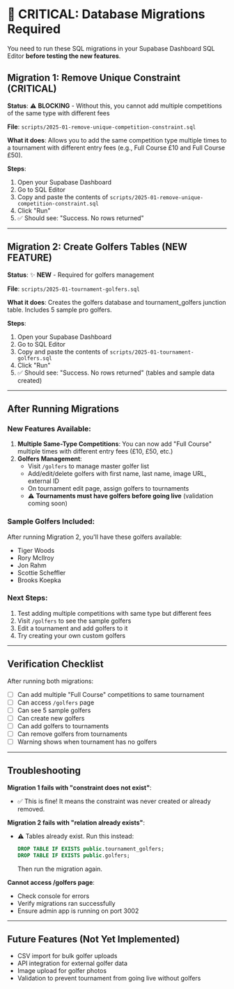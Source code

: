 # 🚨 CRITICAL: Database Migrations Required

You need to run these SQL migrations in your Supabase Dashboard SQL Editor **before testing the new features**.

## Migration 1: Remove Unique Constraint (CRITICAL)
**Status**: ⚠️ **BLOCKING** - Without this, you cannot add multiple competitions of the same type with different fees

**File**: `scripts/2025-01-remove-unique-competition-constraint.sql`

**What it does**: Allows you to add the same competition type multiple times to a tournament with different entry fees (e.g., Full Course £10 and Full Course £50).

**Steps**:
1. Open your Supabase Dashboard
2. Go to SQL Editor
3. Copy and paste the contents of `scripts/2025-01-remove-unique-competition-constraint.sql`
4. Click "Run"
5. ✅ Should see: "Success. No rows returned"

---

## Migration 2: Create Golfers Tables (NEW FEATURE)
**Status**: ✨ **NEW** - Required for golfers management

**File**: `scripts/2025-01-tournament-golfers.sql`

**What it does**: Creates the golfers database and tournament_golfers junction table. Includes 5 sample pro golfers.

**Steps**:
1. Open your Supabase Dashboard
2. Go to SQL Editor
3. Copy and paste the contents of `scripts/2025-01-tournament-golfers.sql`
4. Click "Run"
5. ✅ Should see: "Success. No rows returned" (tables and sample data created)

---

## After Running Migrations

### New Features Available:
1. **Multiple Same-Type Competitions**: You can now add "Full Course" multiple times with different entry fees (£10, £50, etc.)
2. **Golfers Management**: 
   - Visit `/golfers` to manage master golfer list
   - Add/edit/delete golfers with first name, last name, image URL, external ID
   - On tournament edit page, assign golfers to tournaments
   - ⚠️ **Tournaments must have golfers before going live** (validation coming soon)

### Sample Golfers Included:
After running Migration 2, you'll have these golfers available:
- Tiger Woods
- Rory McIlroy
- Jon Rahm
- Scottie Scheffler
- Brooks Koepka

### Next Steps:
1. Test adding multiple competitions with same type but different fees
2. Visit `/golfers` to see the sample golfers
3. Edit a tournament and add golfers to it
4. Try creating your own custom golfers

---

## Verification Checklist

After running both migrations:
- [ ] Can add multiple "Full Course" competitions to same tournament
- [ ] Can access `/golfers` page
- [ ] Can see 5 sample golfers
- [ ] Can create new golfers
- [ ] Can add golfers to tournaments
- [ ] Can remove golfers from tournaments
- [ ] Warning shows when tournament has no golfers

---

## Troubleshooting

**Migration 1 fails with "constraint does not exist"**:
- ✅ This is fine! It means the constraint was never created or already removed.

**Migration 2 fails with "relation already exists"**:
- ⚠️ Tables already exist. Run this instead:
  ```sql
  DROP TABLE IF EXISTS public.tournament_golfers;
  DROP TABLE IF EXISTS public.golfers;
  ```
  Then run the migration again.

**Cannot access /golfers page**:
- Check console for errors
- Verify migrations ran successfully
- Ensure admin app is running on port 3002

---

## Future Features (Not Yet Implemented)
- CSV import for bulk golfer uploads
- API integration for external golfer data
- Image upload for golfer photos
- Validation to prevent tournament from going live without golfers
